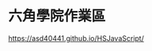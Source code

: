# 六角學院作業區
<a href="https://asd40441.github.io/HSJavaScript/">https://asd40441.github.io/HSJavaScript/</a>
